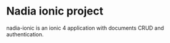 # Nadia ionic project

nadia-ionic is an ionic 4 application with documents CRUD and authentication. 
